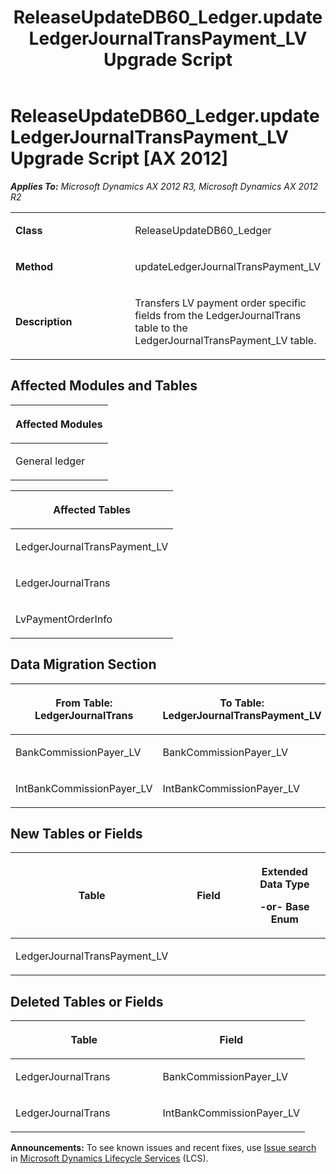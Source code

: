 ﻿---
title: ReleaseUpdateDB60_Ledger.updateLedgerJournalTransPayment_LV Upgrade Script
TOCTitle: ReleaseUpdateDB60_Ledger.updateLedgerJournalTransPayment_LV Upgrade Script
ms:assetid: 468bdd7c-33aa-defc-5758-c203c5eba7a5
ms:mtpsurl: https://msdn.microsoft.com/en-us/library/JJ718966(v=AX.60)
ms:contentKeyID: 49707999
ms.date: 05/18/2015
mtps_version: v=AX.60
---

# ReleaseUpdateDB60\_Ledger.updateLedgerJournalTransPayment\_LV Upgrade Script [AX 2012]


_**Applies To:** Microsoft Dynamics AX 2012 R3, Microsoft Dynamics AX 2012 R2_

<table>
<colgroup>
<col style="width: 50%" />
<col style="width: 50%" />
</colgroup>
<tbody>
<tr class="odd">
<td><p><strong>Class</strong></p></td>
<td><p>ReleaseUpdateDB60_Ledger</p></td>
</tr>
<tr class="even">
<td><p><strong>Method</strong></p></td>
<td><p>updateLedgerJournalTransPayment_LV</p></td>
</tr>
<tr class="odd">
<td><p><strong>Description</strong></p></td>
<td><p>Transfers LV payment order specific fields from the LedgerJournalTrans table to the LedgerJournalTransPayment_LV table.</p></td>
</tr>
</tbody>
</table>


## Affected Modules and Tables

<table>
<colgroup>
<col style="width: 100%" />
</colgroup>
<thead>
<tr class="header">
<th><p>Affected Modules</p></th>
</tr>
</thead>
<tbody>
<tr class="odd">
<td><p>General ledger</p></td>
</tr>
</tbody>
</table>


<table>
<colgroup>
<col style="width: 100%" />
</colgroup>
<thead>
<tr class="header">
<th><p>Affected Tables</p></th>
</tr>
</thead>
<tbody>
<tr class="odd">
<td><p>LedgerJournalTransPayment_LV</p></td>
</tr>
<tr class="even">
<td><p>LedgerJournalTrans</p></td>
</tr>
<tr class="odd">
<td><p>LvPaymentOrderInfo</p></td>
</tr>
</tbody>
</table>


## Data Migration Section

<table>
<colgroup>
<col style="width: 50%" />
<col style="width: 50%" />
</colgroup>
<thead>
<tr class="header">
<th><p>From Table: LedgerJournalTrans</p></th>
<th><p>To Table: LedgerJournalTransPayment_LV</p></th>
</tr>
</thead>
<tbody>
<tr class="odd">
<td><p>BankCommissionPayer_LV</p></td>
<td><p>BankCommissionPayer_LV</p></td>
</tr>
<tr class="even">
<td><p>IntBankCommissionPayer_LV</p></td>
<td><p>IntBankCommissionPayer_LV</p></td>
</tr>
</tbody>
</table>


## New Tables or Fields

<table>
<colgroup>
<col style="width: 33%" />
<col style="width: 33%" />
<col style="width: 33%" />
</colgroup>
<thead>
<tr class="header">
<th><p>Table</p></th>
<th><p>Field</p></th>
<th><p>Extended Data Type</p>
<p>-or- Base Enum</p></th>
</tr>
</thead>
<tbody>
<tr class="odd">
<td><p>LedgerJournalTransPayment_LV</p></td>
<td><p></p></td>
<td><p></p></td>
</tr>
</tbody>
</table>


## Deleted Tables or Fields

<table>
<colgroup>
<col style="width: 50%" />
<col style="width: 50%" />
</colgroup>
<thead>
<tr class="header">
<th><p>Table</p></th>
<th><p>Field</p></th>
</tr>
</thead>
<tbody>
<tr class="odd">
<td><p>LedgerJournalTrans</p></td>
<td><p>BankCommissionPayer_LV</p></td>
</tr>
<tr class="even">
<td><p>LedgerJournalTrans</p></td>
<td><p>IntBankCommissionPayer_LV</p></td>
</tr>
</tbody>
</table>

  
**Announcements:** To see known issues and recent fixes, use [Issue search](http://go.microsoft.com/fwlink/?linkid=389258) in [Microsoft Dynamics Lifecycle Services](http://go.microsoft.com/fwlink/?linkid=306505) (LCS).

